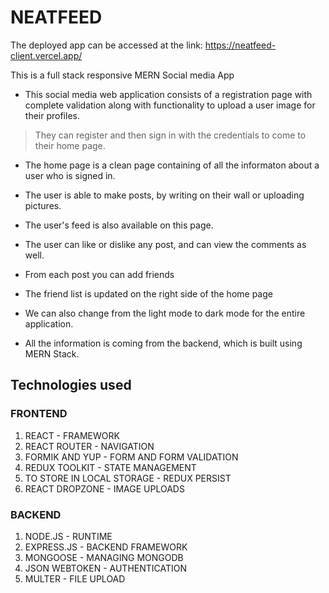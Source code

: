 
# NEATFEED

The deployed app can be accessed at the link: https://neatfeed-client.vercel.app/


This is a full stack responsive MERN Social media App

* This social media web application consists of a registration page with complete validation along with functionality to upload a user image for their profiles.
> They can register and then sign in with the credentials to come to their home page.

* The home page is a clean page containing of all the informaton about a user who is signed in.

* The user is able to make posts, by writing on their wall or uploading pictures.

* The user's feed is also available on this page.

* The user can like or dislike any post, and can view the comments as well.

* From each post you can add friends

* The friend list is updated on the right side of the home page

* We can also change from the light mode to dark mode for the entire application.

* All the information is coming from the backend, which is built using MERN Stack.

## Technologies used

### FRONTEND

1. REACT - FRAMEWORK 
2. REACT ROUTER - NAVIGATION 
3. FORMIK AND YUP - FORM AND FORM VALIDATION 
4. REDUX TOOLKIT - STATE MANAGEMENT 
5. TO STORE IN LOCAL STORAGE - REDUX PERSIST 
6. REACT DROPZONE - IMAGE UPLOADS 

### BACKEND

1. NODE.JS - RUNTIME 
2. EXPRESS.JS - BACKEND FRAMEWORK  
3. MONGOOSE - MANAGING MONGODB 
4. JSON WEBTOKEN - AUTHENTICATION 
5. MULTER - FILE UPLOAD 


